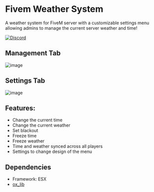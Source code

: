 # Fivem Weather System

A weather system for FiveM server with a customizable settings menu allowing admins to manage the current server weather and time!

[![Discord](https://img.shields.io/badge/Discord-7289DA?style=for-the-badge&logo=discord&logoColor=white)](https://discord.gg/UzkdTXqarr)

## Management Tab
![image](https://github.com/user-attachments/assets/88b1f386-523b-424c-b7c2-90f32c62f761)

## Settings Tab
![image](https://github.com/user-attachments/assets/c2cedc93-1d5a-44d0-a7d8-80ef8c64ba5e)

## Features:
* Change the current time
* Change the current weather
* Set blackout
* Freeze time
* Freeze weather
* Time and weather synced across all players
* Settings to change design of the menu

## Dependencies

* Framework: ESX
* [ox_lib](https://github.com/overextended/ox_lib)
